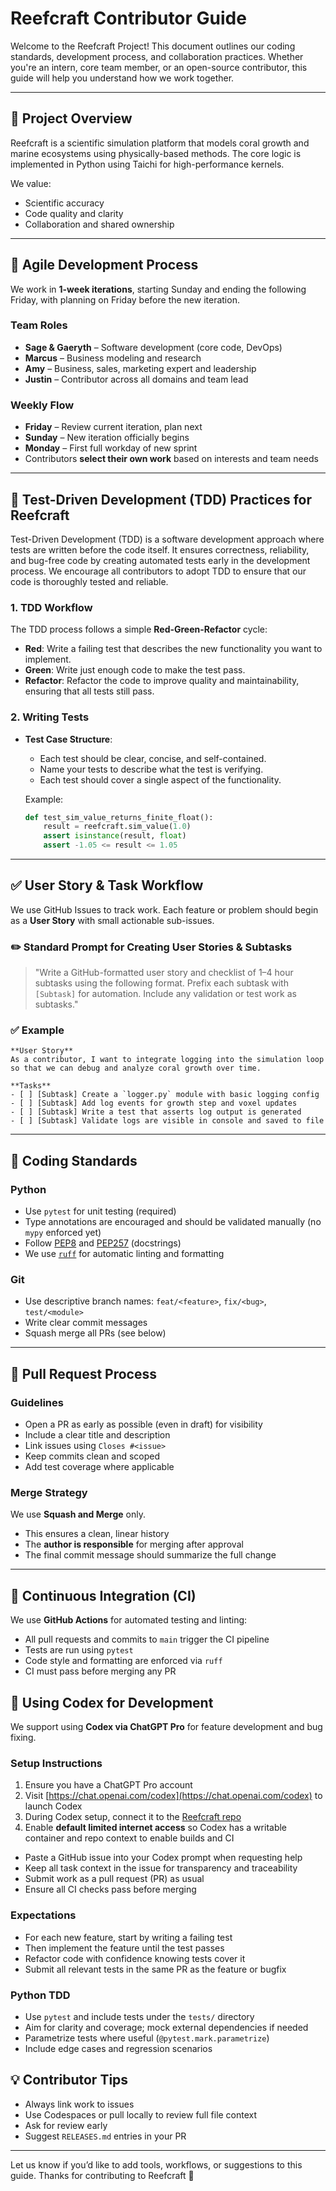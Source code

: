# Reefcraft Contributor Guide

Welcome to the Reefcraft Project! This document outlines our coding standards, development process, and collaboration practices. Whether you're an intern, core team member, or an open-source contributor, this guide will help you understand how we work together.

---

## 🌊 Project Overview
Reefcraft is a scientific simulation platform that models coral growth and marine ecosystems using physically-based methods. The core logic is implemented in Python using Taichi for high-performance kernels.

We value:
- Scientific accuracy
- Code quality and clarity
- Collaboration and shared ownership

---

## 🔁 Agile Development Process
We work in **1-week iterations**, starting Sunday and ending the following Friday, with planning on Friday before the new iteration.

### Team Roles
- **Sage & Gaeryth** – Software development (core code, DevOps)
- **Marcus** – Business modeling and research
- **Amy** – Business, sales, marketing expert and leadership
- **Justin** – Contributor across all domains and team lead

### Weekly Flow
- **Friday** – Review current iteration, plan next
- **Sunday** – New iteration officially begins
- **Monday** – First full workday of new sprint
- Contributors **select their own work** based on interests and team needs

---
## 🧪 Test-Driven Development (TDD) Practices for Reefcraft

Test-Driven Development (TDD) is a software development approach where tests are written before the code itself. It ensures correctness, reliability, and bug-free code by creating automated tests early in the development process. We encourage all contributors to adopt TDD to ensure that our code is thoroughly tested and reliable.

### 1. TDD Workflow
The TDD process follows a simple **Red-Green-Refactor** cycle:

- **Red**: Write a failing test that describes the new functionality you want to implement.
- **Green**: Write just enough code to make the test pass.
- **Refactor**: Refactor the code to improve quality and maintainability, ensuring that all tests still pass.

### 2. Writing Tests
- **Test Case Structure**: 
  - Each test should be clear, concise, and self-contained.
  - Name your tests to describe what the test is verifying.
  - Each test should cover a single aspect of the functionality.
  
  Example:
  ```python
  def test_sim_value_returns_finite_float():
      result = reefcraft.sim_value(1.0)
      assert isinstance(result, float)
      assert -1.05 <= result <= 1.05
---

## ✅ User Story & Task Workflow
We use GitHub Issues to track work. Each feature or problem should begin as a **User Story** with small actionable sub-issues.

### ✏️ Standard Prompt for Creating User Stories & Subtasks
> "Write a GitHub-formatted user story and checklist of 1–4 hour subtasks using the following format. Prefix each subtask with `[Subtask]` for automation. Include any validation or test work as subtasks."

### ✅ Example
```
**User Story**
As a contributor, I want to integrate logging into the simulation loop so that we can debug and analyze coral growth over time.

**Tasks**
- [ ] [Subtask] Create a `logger.py` module with basic logging config
- [ ] [Subtask] Add log events for growth step and voxel updates
- [ ] [Subtask] Write a test that asserts log output is generated
- [ ] [Subtask] Validate logs are visible in console and saved to file
```

---

## 🔧 Coding Standards

### Python
- Use `pytest` for unit testing (required)
- Type annotations are encouraged and should be validated manually (no `mypy` enforced yet)
- Follow [PEP8](https://peps.python.org/pep-0008/) and [PEP257](https://peps.python.org/pep-0257/) (docstrings)
- We use [`ruff`](https://docs.astral.sh/ruff/) for automatic linting and formatting


### Git
- Use descriptive branch names: `feat/<feature>`, `fix/<bug>`, `test/<module>`
- Write clear commit messages
- Squash merge all PRs (see below)

---

## 🔀 Pull Request Process

### Guidelines
- Open a PR as early as possible (even in draft) for visibility
- Include a clear title and description
- Link issues using `Closes #<issue>`
- Keep commits clean and scoped
- Add test coverage where applicable

### Merge Strategy
We use **Squash and Merge** only.
- This ensures a clean, linear history
- The **author is responsible** for merging after approval
- The final commit message should summarize the full change

---

## 🔁 Continuous Integration (CI)
We use **GitHub Actions** for automated testing and linting:

- All pull requests and commits to `main` trigger the CI pipeline
- Tests are run using `pytest`
- Code style and formatting are enforced via `ruff`
- CI must pass before merging any PR

## 🤖 Using Codex for Development
We support using **Codex via ChatGPT Pro** for feature development and bug fixing.

### Setup Instructions
1. Ensure you have a ChatGPT Pro account
2. Visit [https://chat.openai.com/codex](https://chat.openai.com/codex) to launch Codex
3. During Codex setup, connect it to the [Reefcraft repo](https://github.com/TheReefcraftProject/reefcraft)
4. Enable **default limited internet access** so Codex has a writable container and repo context to enable builds and CI
- Paste a GitHub issue into your Codex prompt when requesting help
- Keep all task context in the issue for transparency and traceability
- Submit work as a pull request (PR) as usual
- Ensure all CI checks pass before merging

### Expectations
- For each new feature, start by writing a failing test
- Then implement the feature until the test passes
- Refactor code with confidence knowing tests cover it
- Submit all relevant tests in the same PR as the feature or bugfix

### Python TDD
- Use `pytest` and include tests under the `tests/` directory
- Aim for clarity and coverage; mock external dependencies if needed
- Parametrize tests where useful (`@pytest.mark.parametrize`)
- Include edge cases and regression scenarios


## 💡 Contributor Tips
- Always link work to issues
- Use Codespaces or pull locally to review full file context
- Ask for review early
- Suggest `RELEASES.md` entries in your PR

---

Let us know if you’d like to add tools, workflows, or suggestions to this guide. Thanks for contributing to Reefcraft 🪸
